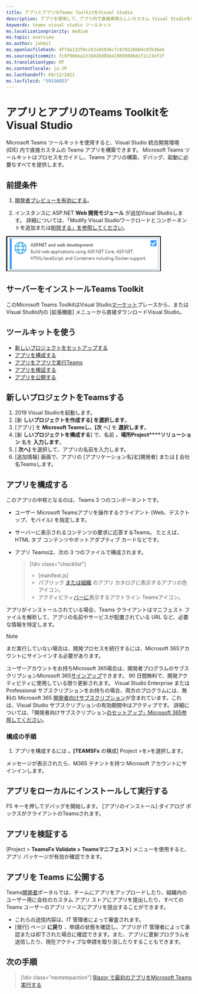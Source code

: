 ```yaml
---
title: アプリとアプリのTeams ToolkitをVisual Studio
description: アプリを使用して、アプリ内で直接素晴らしいカスタム Visual Studioを構築Microsoft Teams Toolkit
keywords: teams visual studio ツールキット
ms.localizationpriority: medium
ms.topic: overview
ms.author: johmil
ms.openlocfilehash: 4f7da132f8cc63c65936c7c879226b04c87b3beb
ms.sourcegitcommit: fc9f906ea1316028d85b41959980b81f2c23ef2f
ms.translationtype: MT
ms.contentlocale: ja-JP
ms.lasthandoff: 09/12/2021
ms.locfileid: "59156053"
---
```

# <a name="build-apps-with-the-teams-toolkit-and-visual-studio"></a>アプリとアプリのTeams ToolkitをVisual Studio

Microsoft Teams ツールキットを使用すると、Visual Studio 統合開発環境 (IDE) 内で直接カスタムの Teams アプリを構築できます。 Microsoft Teams ツールキットはプロセスをガイドし、Teams アプリの構築、デバッグ、起動に必要なすべてを提供します。

## <a name="prerequisites"></a>前提条件

1. [開発者プレビューを有効にする](../resources/dev-preview/developer-preview-intro.md#enable-developer-preview)。

2. インスタンスに ASP.NET **<span></span> Web 開発モジュール** が追加Visual Studioします。 詳細については、「Modify Visual Studioワークロードとコンポーネントを追加または[削除する」を参照してください](/visualstudio/install/modify-visual-studio?view=vs-2019&preserve-view=true)。

![Visual studio asp.net モジュール](../assets/images/visual-studio-web-dev-module.png)

## <a name="install-the-teams-toolkit"></a>サーバーをインストールTeams Toolkit

このMicrosoft Teams ToolkitはVisual Studio[マーケット](https://marketplace.visualstudio.com/items?itemName=msft-vsteamstoolkit.vsteamstoolkit)プレースから、またはVisual Studio内の [拡張機能] メニューから直接ダウンロードVisual Studio。 

## <a name="use-the-toolkit"></a>ツールキットを使う

- [新しいプロジェクトをセットアップする](#set-up-a-new-teams-project)
- [アプリを構成する](#configure-your-app)
- [アプリをアプリで実行Teams](#install-and-run-your-app-locally)
- [アプリを検証する](#validate-your-app)
- [アプリを公開する](#publish-your-app-to-teams)

## <a name="set-up-a-new-teams-project"></a>新しいプロジェクトをTeamsする

1. 2019 Visual Studioを起動します。
2. [新 **しいプロジェクトを作成する] を選択します**。
3. [アプリ] を **Microsoft Teamsし、[次** へ] を **選択します**。
4. [新 **しいプロジェクトを構成する**] で、名前 **、場所Project****ソリューション** 名を **入力します**。
5. [ **次へ]** を選択して、アプリの名前を入力します。
6. [追加情報] 画面で、アプリの [アプリケーション名]**と**[開発者] または **[** 会社名Teamsします。

## <a name="configure-your-app"></a>アプリを構成する

このアプリの中核となるのは、Teams 3 つのコンポーネントです。

- ユーザー Microsoft Teamsアプリを操作するクライアント (Web、デスクトップ、モバイル) を指定します。
- サーバーに表示されるコンテンツの要求に応答するTeams。 たとえば、HTML タブ コンテンツやボットアダプティブ カードなどです。
- アプリ Teamsは、次の 3 つのファイルで構成されます。

    > [!div class="checklist"]
    >
    > - [manifest.js]
    > - パブリック [または組織](../resources/schema/manifest-schema.md#icons) のアプリ カタログに表示するアプリの色アイコン。
    > - アクティビティ[バーに](../resources/schema/manifest-schema.md#icons)表示するアウトライン Teamsアイコン。

アプリがインストールされている場合、Teams クライアントはマニフェスト ファイルを解析して、アプリの名前やサービスが配置されている URL など、必要な情報を特定します。

> [!NOTE]
>まだ実行していない場合は、開発プロセスを続行するには、Microsoft 365アカウントにサインインする必要があります。
>
> ユーザーアカウントをお持ちMicrosoft 365場合は、開発者プログラムのサブスクリプションMicrosoft 365[サインアップ](https://developer.microsoft.com/microsoft-365/dev-program)できます。 90 日間無料で、開発アクティビティに使用している限り更新されます。 Visual Studio Enterprise または Professional サブスクリプションをお持ちの場合、両方のプログラムには、無料の Microsoft 365 [開発者向けサブスクリプション](https://aka.ms/MyVisualStudioBenefits)が含まれています。これは、Visual Studio サブスクリプションの有効期間中はアクティブです。 詳細については、「開発者向けサブスクリプション[のセットアップ」Microsoft 365参照してください](/office/developer-program/office-365-developer-program-get-started)。

### <a name="configuration-steps"></a>構成の手順

1. アプリを構成するには **、[TEAMSFx** の構成] Project >を>を選択します。

メッセージが表示されたら、M365 テナントを持つ Microsoft アカウントにサインインします。

## <a name="install-and-run-your-app-locally"></a>アプリをローカルにインストールして実行する

F5 キーを押してデバッグを開始します。 [アプリのインストール] ダイアログ ボックスがクライアントのTeamsされます。

## <a name="validate-your-app"></a>アプリを検証する

[Project > **TeamsFx Validate > Teamsマニフェスト**] メニューを使用すると、アプリ パッケージが有効か確認できます。

## <a name="publish-your-app-to-teams"></a>アプリを Teams に公開する

Teams[開発者](https://dev.teams.microsoft.com/home)ポータルでは、チームにアプリをアップロードしたり、組織内のユーザー用に会社のカスタム アプリ ストアにアプリを提出したり、すべての Teams ユーザーのアプリ ソースにアプリを提出することができます。

- これらの送信内容は、IT 管理者によって審査されます。
- [発行] ページ **に戻り** 、申請の状態を確認し、アプリが IT 管理者によって承認または却下された場合に確認できます。また、アプリに更新プログラムを送信したり、現在アクティブな申請を取り消したりすることもできます。

## <a name="next-step"></a>次の手順

> [!div class="nextstepaction"]
> [Blazor で最初のアプリをMicrosoft Teams実行する](../get-started/first-app-blazor.md)
